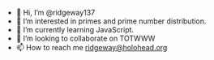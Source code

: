 - 👋 Hi, I’m @ridgeway137
- 👀 I’m interested in primes and prime number distribution.
- 🌱 I’m currently learning JavaScript.
- 💞️ I’m looking to collaborate on TOTWWW
- 📫 How to reach me ridgeway@holohead.org

<!---
ridgeway137/ridgeway137 is a ✨ special ✨ repository because its `README.md` (this file) appears on your GitHub profile.
You can click the Preview link to take a look at your changes.
--->
